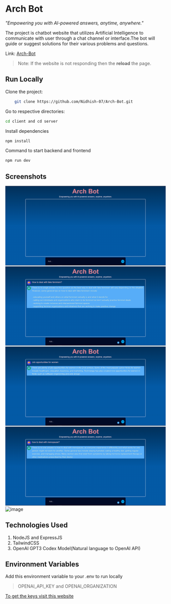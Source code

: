 # Arch Bot

_"Empowering you with AI-powered answers, anytime, anywhere."_

The project is chatbot website that utilizes Artificial Intelligence to communicate with user through a chat channel or interface.The bot will guide or suggest solutions for their various problems and questions.

Link: [Arch-Bot](https://arch-bot.vercel.app/)


> Note: If the website is not responding then the **reload** the page.

## Run Locally

Clone the project:

```bash
    git clone https://github.com/Nidhish-07/Arch-Bot.git
```

Go to respective directories:

```bash
cd client and cd server
```

Install dependencies

```bash
npm install
```

Command to start backend and frontend

```bash
npm run dev
```

## Screenshots

![Screenshot1](./client/public/screenshots/s1.png)
![Screenshot2](./client/public/screenshots/s2.png)
![Screenshot3](./client/public/screenshots/s3.png)
![Screenshot4](./client/public/screenshots/s4.png)
![image](https://user-images.githubusercontent.com/84083897/225266290-5b7e8f88-5958-456f-88bb-d34f286ea4d9.png)
## Technologies Used

1. NodeJS and ExpressJS
2. TailwindCSS
3. OpenAI GPT3 Codex Model(Natural language to OpenAI API)

## Environment Variables

Add this environment variable to your .env to run locally

> OPENAI_API_KEY and OPENAI_ORGANIZATION

[To get the keys visit this website](https://beta.openai.com/examples)
